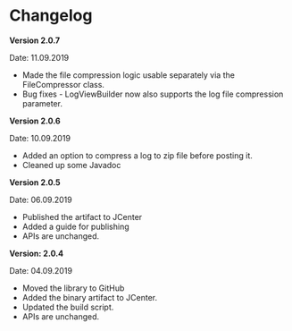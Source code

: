 # Changelog

**Version 2.0.7**

Date: 11.09.2019

- Made the file compression logic usable separately via the FileCompressor class.
- Bug fixes - LogViewBuilder now also supports the log file compression parameter.

**Version 2.0.6**

Date: 10.09.2019

- Added an option to compress a log to zip file before posting it.
- Cleaned up some Javadoc

**Version 2.0.5**

Date: 06.09.2019

* Published the artifact to JCenter
* Added a guide for publishing
* APIs are unchanged.

**Version: 2.0.4** 

Date: 04.09.2019

* Moved the library to GitHub
* Added the binary artifact to JCenter.
* Updated the build script.
* APIs are unchanged.